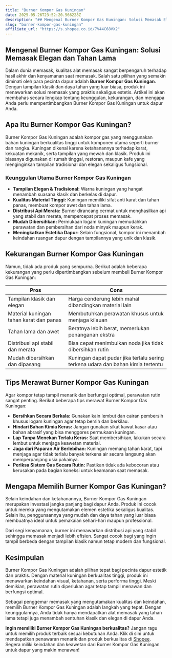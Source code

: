 ```yaml
---
title: "Burner Kompor Gas Kuningan"
date: 2025-05-26T23:52:20.566228Z
description: "## Mengenal Burner Kompor Gas Kuningan: Solusi Memasak Elegan dan Tahan Lama..."
slug: "burner-kompor-gas-kuningan"
affiliate_url: "https://s.shopee.co.id/7V44C68VX2"
---
```

## Mengenal Burner Kompor Gas Kuningan: Solusi Memasak Elegan dan Tahan Lama

Dalam dunia memasak, kualitas alat memasak sangat berpengaruh terhadap hasil akhir dan kenyamanan saat memasak. Salah satu pilihan yang semakin diminati oleh para pecinta dapur adalah **Burner Kompor Gas Kuningan**. Dengan tampilan klasik dan daya tahan yang luar biasa, produk ini menawarkan solusi memasak yang praktis sekaligus estetis. Artikel ini akan membahas secara lengkap tentang keunggulan, kekurangan, dan mengapa Anda perlu mempertimbangkan Burner Kompor Gas Kuningan untuk dapur Anda.

## Apa Itu Burner Kompor Gas Kuningan?

Burner Kompor Gas Kuningan adalah kompor gas yang menggunakan bahan kuningan berkualitas tinggi untuk komponen utama seperti burner dan rangka. Kuningan dikenal karena ketahanannya terhadap karat, kekuatan mekanik, serta tampilan yang mewah dan klasik. Produk ini biasanya digunakan di rumah tinggal, restoran, maupun kafe yang menginginkan tampilan tradisional dan elegan sekaligus fungsional.

### Keunggulan Utama Burner Kompor Gas Kuningan

- **Tampilan Elegan & Tradisional:** Warna kuningan yang hangat menambah suasana klasik dan berkelas di dapur.
- **Kualitas Material Tinggi:** Kuningan memiliki sifat anti karat dan tahan panas, membuat kompor awet dan tahan lama.
- **Distribusi Api Merata:** Burner dirancang cermat untuk menghasilkan api yang stabil dan merata, mempercepat proses memasak.
- **Mudah Dibersihkan:** Permukaan logam kuningan memudahkan perawatan dan pembersihan dari noda minyak maupun kerak.
- **Meningkatkan Estetika Dapur:** Selain fungsional, kompor ini menambah keindahan ruangan dapur dengan tampilannya yang unik dan klasik.

## Kekurangan Burner Kompor Gas Kuningan

Namun, tidak ada produk yang sempurna. Berikut adalah beberapa kekurangan yang perlu dipertimbangkan sebelum membeli Burner Kompor Gas Kuningan:

| Pros                                         | Cons                                              |
|----------------------------------------------|---------------------------------------------------|
| Tampilan klasik dan elegan                  | Harga cenderung lebih mahal dibandingkan material lain |
| Material kuningan tahan karat dan panas     | Membutuhkan perawatan khusus untuk menjaga kilauan |
| Tahan lama dan awet                        | Beratnya lebih berat, memerlukan penanganan ekstra |
| Distribusi api stabil dan merata          | Bisa cepat menimbulkan noda jika tidak dibersihkan rutin |
| Mudah dibersihkan dan dipasang              | Kuningan dapat pudar jika terlalu sering terkena udara dan bahan kimia tertentu |

## Tips Merawat Burner Kompor Gas Kuningan

Agar kompor tetap tampil menarik dan berfungsi optimal, perawatan rutin sangat penting. Berikut beberapa tips merawat Burner Kompor Gas Kuningan:

- **Bersihkan Secara Berkala:** Gunakan kain lembut dan cairan pembersih khusus logam kuningan agar tetap bersih dan berkilau.
- **Hindari Bahan Kimia Keras:** Jangan gunakan sikat kawat kasar atau bahan abrasif yang bisa menggores permukaan kuningan.
- **Lap Tanpa Menekan Terlalu Keras:** Saat membersihkan, lakukan secara lembut untuk menjaga keawetan material.
- **Jaga dari Paparan Air Berlebihan:** Kuningan memang tahan karat, tapi menjaga agar tidak terlalu banyak terkena air secara langsung akan memperpanjang usia pakainya.
- **Periksa Sistem Gas Secara Rutin:** Pastikan tidak ada kebocoran atau kerusakan pada bagian koneksi untuk keamanan saat memasak.

## Mengapa Memilih Burner Kompor Gas Kuningan?

Selain keindahan dan ketahanannya, Burner Kompor Gas Kuningan merupakan investasi jangka panjang bagi dapur Anda. Produk ini cocok untuk mereka yang mengutamakan elemen estetika sekaligus kualitas. Selain itu, penggunaannya yang mudah dan daya tahan yang luar biasa membuatnya ideal untuk pemakaian sehari-hari maupun professional.

Dari segi kenyamanan, burner ini menawarkan distribusi api yang stabil sehingga memasak menjadi lebih efisien. Sangat cocok bagi yang ingin tampil berbeda dengan tampilan klasik namun tetap modern dan fungsional.

## Kesimpulan

Burner Kompor Gas Kuningan adalah pilihan tepat bagi pecinta dapur estetik dan praktis. Dengan material kuningan berkualitas tinggi, produk ini menawarkan keindahan visual, ketahanan, serta performa tinggi. Meski demikian, perawatan rutin diperlukan agar tetap tampil menawan dan berfungsi optimal.

Sebagai penggemar memasak yang mengutamakan kualitas dan keindahan, memilih Burner Kompor Gas Kuningan adalah langkah yang tepat. Dengan keunggulannya, Anda tidak hanya mendapatkan alat memasak yang tahan lama tetapi juga menambah sentuhan klasik dan elegan di dapur Anda.

**Ingin memiliki Burner Kompor Gas Kuningan berkualitas?** Jangan ragu untuk memilih produk terbaik sesuai kebutuhan Anda. Klik di sini untuk mendapatkan penawaran menarik dan produk berkualitas di [Shopee](https://s.shopee.co.id/7V44C68VX2). Segera miliki keindahan dan keawetan dari Burner Kompor Gas Kuningan untuk dapur yang makin menawan!